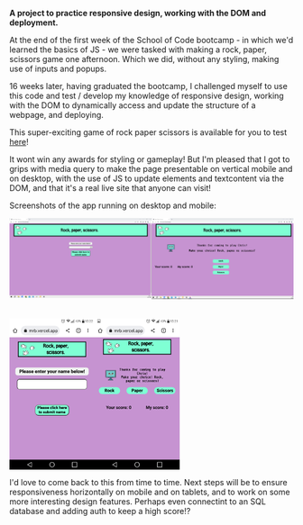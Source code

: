 <strong>A project to practice responsive design, working with the DOM and deployment.</strong>

At the end of the first week of the School of Code bootcamp - in which we'd learned the basics of JS - we were tasked with making a rock, paper, scissors game one afternoon. Which we did, without any styling, making use of inputs and popups.

16 weeks later, having graduated the bootcamp, I challenged myself to use this code and test / develop my knowledge of responsive design, working with the DOM to dynamically access and update the structure of a webpage, and deploying.

This super-exciting game of rock paper scissors is available for you to test <a href="https://rps-mrb.vercel.app/" target="_blank">here</a>! 

It wont win any awards for styling or gameplay! But I'm pleased that I got to grips with media query to make the page presentable on vertical mobile and on desktop, with the use of JS to update elements and textcontent via the DOM, and that it's a real live site that anyone can visit!

Screenshots of the app running on desktop and mobile:

<div style=display:flex align="center">
<img src="https://github.com/CoderMrB/Rock-paper-scissors/blob/main/images/Laptoplanding.png" width="50%" height="50%" alt="image of landing page on laptop"/>
<img src="https://github.com/CoderMrB/Rock-paper-scissors/blob/main/images/Laptopgame.png" width="50%" height="50%" alt="image of game page on laptop"/>
</div>
<br><br>
<div style=display:flex align="center">
<img src="https://github.com/CoderMrB/Rock-paper-scissors/blob/main/images/mobileLanding.png" width="30%" height="30%" alt="image of landing page on mobile"/>
<img src="https://github.com/CoderMrB/Rock-paper-scissors/blob/main/images/mobileGame.png" width="30%" height="30%" alt="image of game page on mobile"/>
</div>

I'd love to come back to this from time to time. Next steps will be to ensure responsiveness horizontally on mobile and on tablets, and to work on some more interesting design features. Perhaps even connectint to an SQL database and adding auth to keep a high score!?
